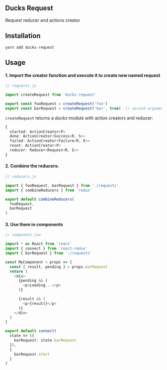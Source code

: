 Ducks Request
-----

Request reducer and actions creator


## Installation

```
yarn add ducks-request
```

## Usage

#### 1. Import the creator function and execute it to create new named request

```typescript
// requests.js

import createRequest from 'ducks-request'

export const fooRequest = createRequest('foo')
export const barRequest = createRequest('bar', true)  // second argument `true` will preserve the request result in the reducer
```

`createRequest` returns a *ducks* module with action creators and reducer:

```typescript
{
  started: ActionCreator<P>
  done: ActionCreator<Success<R, S>>
  failed: ActionCreator<Failure<R, E>>
  reset: ActionCreator<P>
  reducer: Reducer<Request<R, E>>
}
```

#### 2. Combine the reducers:

```typescript
// reducers.js

import { fooRequest, barRequest } from './requests'
import { combineReducers } from 'redux'

export default combineReducers(
  fooRequest,
  barRequest
)
```

#### 3. Use them in components

```typescript
// component.jsx

import * as React from 'react'
import { connect } from 'react-redux'
import { barRequest } from './requests'

const MyComponent = props => {
  const { result, pending } = props.barRequest
  return (
    <div>
      {pending && (
        <p>Loading...</p>
      )}

      {result && (
        <p>{result}</p>
      )}
    </div>
  )
}

export default connect(
  state => ({
    barRequest: state.barRequest
  }),
  {
    barRequest.start
  }
)
```
